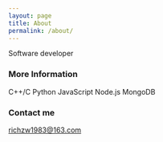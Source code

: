 ```yaml
---
layout: page
title: About
permalink: /about/
---
```


Software developer 

### More Information

C++/C Python JavaScript Node.js MongoDB

### Contact me

[richzw1983@163.com](mailto:richzw1983@163.com)
